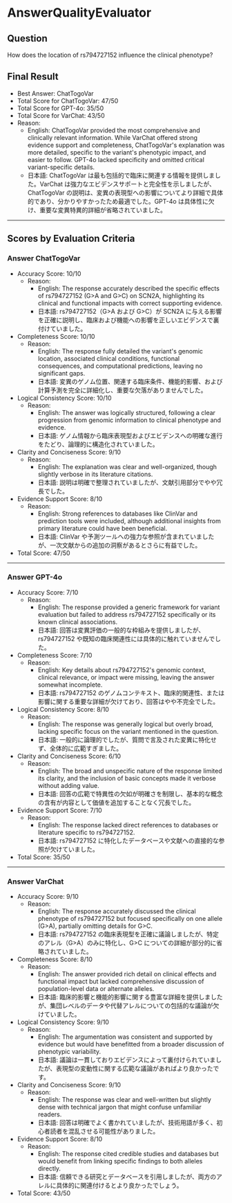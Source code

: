 # AnswerQualityEvaluator

## Question

How does the location of rs794727152 influence the clinical phenotype?

## Final Result

- Best Answer: ChatTogoVar
- Total Score for ChatTogoVar: 47/50
- Total Score for GPT-4o: 35/50
- Total Score for VarChat: 43/50
- Reason:
  - English: ChatTogoVar provided the most comprehensive and clinically relevant information. While VarChat offered strong evidence support and completeness, ChatTogoVar's explanation was more detailed, specific to the variant's phenotypic impact, and easier to follow. GPT-4o lacked specificity and omitted critical variant-specific details.
  - 日本語: ChatTogoVar は最も包括的で臨床に関連する情報を提供しました。VarChat は強力なエビデンスサポートと完全性を示しましたが、ChatTogoVar の説明は、変異の表現型への影響についてより詳細で具体的であり、分かりやすかったため最適でした。GPT-4o は具体性に欠け、重要な変異特異的詳細が省略されていました。

---

## Scores by Evaluation Criteria

### Answer ChatTogoVar
- Accuracy Score: 10/10
  - Reason: 
    - English: The response accurately described the specific effects of rs794727152 (G>A and G>C) on SCN2A, highlighting its clinical and functional impacts with correct supporting evidence.
    - 日本語: rs794727152（G>A および G>C）が SCN2A に与える影響を正確に説明し、臨床および機能への影響を正しいエビデンスで裏付けていました。
- Completeness Score: 10/10
  - Reason: 
    - English: The response fully detailed the variant's genomic location, associated clinical conditions, functional consequences, and computational predictions, leaving no significant gaps.
    - 日本語: 変異のゲノム位置、関連する臨床条件、機能的影響、および計算予測を完全に詳細化し、重要な欠落がありませんでした。
- Logical Consistency Score: 10/10
  - Reason: 
    - English: The answer was logically structured, following a clear progression from genomic information to clinical phenotype and evidence.
    - 日本語: ゲノム情報から臨床表現型およびエビデンスへの明確な進行をたどり、論理的に構造化されていました。
- Clarity and Conciseness Score: 9/10
  - Reason: 
    - English: The explanation was clear and well-organized, though slightly verbose in its literature citations.
    - 日本語: 説明は明確で整理されていましたが、文献引用部分でやや冗長でした。
- Evidence Support Score: 8/10
  - Reason: 
    - English: Strong references to databases like ClinVar and prediction tools were included, although additional insights from primary literature could have been beneficial.
    - 日本語: ClinVar や予測ツールへの強力な参照が含まれていましたが、一次文献からの追加の洞察があるとさらに有益でした。
- Total Score: 47/50

---

### Answer GPT-4o
- Accuracy Score: 7/10
  - Reason: 
    - English: The response provided a generic framework for variant evaluation but failed to address rs794727152 specifically or its known clinical associations.
    - 日本語: 回答は変異評価の一般的な枠組みを提供しましたが、rs794727152 や既知の臨床関連性には具体的に触れていませんでした。
- Completeness Score: 7/10
  - Reason: 
    - English: Key details about rs794727152's genomic context, clinical relevance, or impact were missing, leaving the answer somewhat incomplete.
    - 日本語: rs794727152 のゲノムコンテキスト、臨床的関連性、または影響に関する重要な詳細が欠けており、回答はやや不完全でした。
- Logical Consistency Score: 8/10
  - Reason: 
    - English: The response was generally logical but overly broad, lacking specific focus on the variant mentioned in the question.
    - 日本語: 一般的に論理的でしたが、質問で言及された変異に特化せず、全体的に広範すぎました。
- Clarity and Conciseness Score: 6/10
  - Reason: 
    - English: The broad and unspecific nature of the response limited its clarity, and the inclusion of basic concepts made it verbose without adding value.
    - 日本語: 回答の広範で特異性の欠如が明確さを制限し、基本的な概念の含有が内容として価値を追加することなく冗長でした。
- Evidence Support Score: 7/10
  - Reason: 
    - English: The response lacked direct references to databases or literature specific to rs794727152.
    - 日本語: rs794727152 に特化したデータベースや文献への直接的な参照が欠けていました。
- Total Score: 35/50

---

### Answer VarChat
- Accuracy Score: 9/10
  - Reason: 
    - English: The response accurately discussed the clinical phenotype of rs794727152 but focused specifically on one allele (G>A), partially omitting details for G>C.
    - 日本語: rs794727152 の臨床表現型を正確に議論しましたが、特定のアレル（G>A）のみに特化し、G>C についての詳細が部分的に省略されていました。
- Completeness Score: 8/10
  - Reason: 
    - English: The answer provided rich detail on clinical effects and functional impact but lacked comprehensive discussion of population-level data or alternate alleles.
    - 日本語: 臨床的影響と機能的影響に関する豊富な詳細を提供しましたが、集団レベルのデータや代替アレルについての包括的な議論が欠けていました。
- Logical Consistency Score: 9/10
  - Reason: 
    - English: The argumentation was consistent and supported by evidence but would have benefitted from a broader discussion of phenotypic variability.
    - 日本語: 議論は一貫しておりエビデンスによって裏付けられていましたが、表現型の変動性に関する広範な議論があればより良かったです。
- Clarity and Conciseness Score: 9/10
  - Reason: 
    - English: The response was clear and well-written but slightly dense with technical jargon that might confuse unfamiliar readers.
    - 日本語: 回答は明確でよく書かれていましたが、技術用語が多く、初心者読者を混乱させる可能性がありました。
- Evidence Support Score: 8/10
  - Reason: 
    - English: The response cited credible studies and databases but would benefit from linking specific findings to both alleles directly.
    - 日本語: 信頼できる研究とデータベースを引用しましたが、両方のアレルに具体的に関連付けるとより良かったでしょう。
- Total Score: 43/50